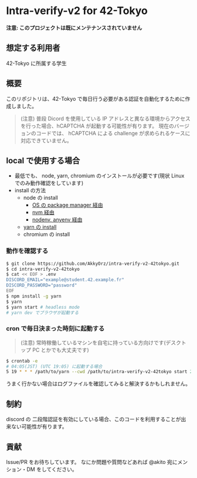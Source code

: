 # Intra-verify-v2 for 42-Tokyo

**注意: このプロジェクトは既にメンテナンスされていません**

## 想定する利用者

42-Tokyo に所属する学生

## 概要

このリポジトリは、42-Tokyo で毎日行う必要がある認証を自動化するために作成しました。

> (注意)
> 普段 Dicord を使用している IP アドレスと異なる環境からアクセスを行った場合、hCAPTCHA が起動する可能性が有ります。
> 現在のバージョンのコードでは、 hCAPTCHA による challenge が求められるケースに対応できていません。

## local で使用する場合

- 最低でも、 node, yarn, chromium のインストールが必要です(現状 Linux でのみ動作確認をしています)
- install の方法
  - node の install
    - [OS の package manager 経由](https://nodejs.dev/download/package-manager/)
    - [nvm 経由](https://github.com/nvm-sh/nvm)
    - [nodenv, anyenv 経由](https://github.com/nodenv/nodenv)
  - [yarn の install](https://classic.yarnpkg.com/lang/en/docs/install/#debian-stable)
  - chromium の install

### 動作を確認する

```bash
$ git clone https://github.com/AkkyOrz/intra-verify-v2-42tokyo.git
$ cd intra-verify-v2-42tokyo
$ cat << EOF > .env
DISCORD_EMAIL="example@student.42.example.fr"
DISCORD_PASSWORD="password"
EOF
$ npm install -g yarn
$ yarn
$ yarn start # headless mode
# yarn dev でブラウザが起動する
```

<!-- ## 使い方

1. このプロジェクトを fork する
2. fork したリポジトリの `Settings` > `Secrets` > `Actions secrets: New repository secret` に以下のクレデンシャル情報を追加する
   - `DISCORD_EMAIL`
   - `DISCORD_PASSWORD`
3. `Actions` から手動で Github Actions を起動し、Success することを確認する -->

### cron で毎日決まった時刻に起動する

> (注意)
> 常時稼働しているマシンを自宅に持っている方向けです(デスクトップ PC とかでも大丈夫です)

```bash
$ crontab -e
# 04:05(JST) (UTC 19:05) に起動する場合
5 19 * * * /path/to/yarn --cwd /path/to/intra-verify-v2-42tokyo start 2>> /path/to/error.log >> /path/to/result.log
```

うまく行かない場合はログファイルを確認してみると解決するかもしれません。

## 制約

discord の 二段階認証を有効にしている場合、このコードを利用することが出来ない可能性が有ります。

## 貢献

Issue/PR をお待ちしています。
なにか問題や質問などあれば @akito 宛にメンション・DM をしてください。
